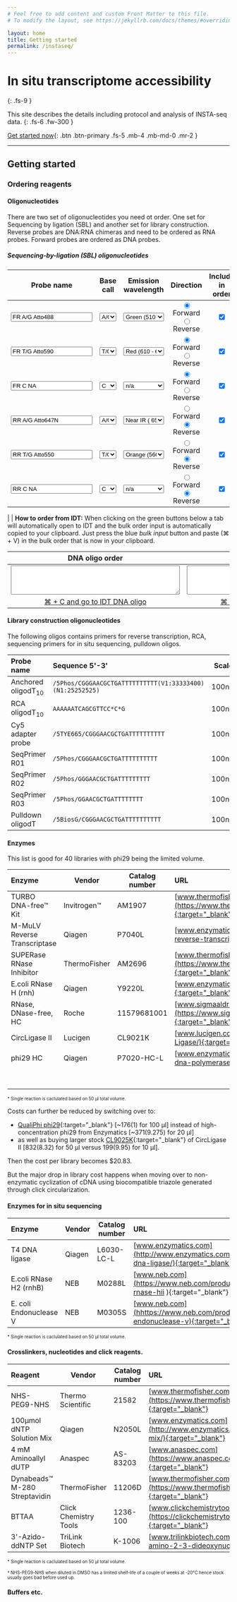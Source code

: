 ```yaml
---
# Feel free to add content and custom Front Matter to this file.
# To modify the layout, see https://jekyllrb.com/docs/themes/#overriding-theme-defaults

layout: home
title: Getting started
permalink: /instaseq/
---
```


# In situ transcriptome accessibility
{: .fs-9 }

This site describes the details including protocol and analysis of INSTA-seq data.
{: .fs-6 .fw-300 }

[Get started now](#getting-started){: .btn .btn-primary .fs-5 .mb-4 .mb-md-0 .mr-2 } <!---  [View it on GitHub](https://github.com/pmarsceill/just-the-docs){: .btn .fs-5 .mb-4 .mb-md-0 } -->

---
## Getting started

### Ordering reagents

#### Oligonucleotides

There are two set of oligonucleotides you need ot order. One set for Sequencing by ligation (SBL) and another set for library construction.
Reverse probes are DNA:RNA chimeras and need to be ordered as RNA probes. Forward probes are ordered as DNA probes.

##### Sequencing-by-ligation (SBL) oligonucleotides


<object data="/assets/img/PRICKly.svg" type="image/svg+xml"
         id="alphasvg" width="100%" height="100%"></object>

| Probe name | Base call  | Emission wavelength  | Direction  | Include in order | 
|---|---|:---:|:---:|:---:|
| <input type="text" id="probeAname" name="probeAname" value="FR A/G Atto488">| <select id="probeAbase" name="probeAbase" style="width:100%" ><option value="A">A</option><option value="T">T</option><option value="C">C</option><option value="G">G</option><option value="R" selected>A/G</option><option value="K">T/G</option><option value="S">C/G</option><option value="W">A/T</option><option value="Y">C/T</option></select>  |   <select id="probeAemiss" name="probeAemiss"   style="width:100%"><option value="0">n/a</option><option value="1" selected>Green (510 - 559nm) </option><option value="2">Orange (560 - 609nm)</option><option value="3">Red (610 - 649nm)</option><option value="4">Near IR ( 650nm+)</option></select>  | <input type="radio" name="directionA" value="" checked> Forward<br><input type="radio" name="directionA" value="r"> Reverse<br> | <input type="checkbox" id="probeAinclude"  checked>
| <input type="text" id="probeBname" name="probeBname" value="FR T/G Atto590"> | <select id="probeBbase" name="probeBbase"  style="width:100%"><option value="A">A</option><option value="T">T</option><option value="C">C</option><option value="G">G</option><option value="R">A/G</option><option value="K" selected>T/G</option><option value="S">C/G</option><option value="W">A/T</option><option value="Y">C/T</option></select>  |   <select id="probeBemiss" name="probeBemiss"  style="width:100%"><option value="0">n/a</option><option value="1">Green (510 - 559nm) </option><option value="2">Orange (560 - 609nm)</option><option value="3" selected>Red (610 - 649nm)</option><option value="4">Near IR ( 650nm+)</option></select>  | <input type="radio" name="directionB" value="" checked> Forward<br><input type="radio" name="directionB" value="r"> Reverse<br> | <input type="checkbox" id="probeBinclude" checked>
| <input type="text" id="probeCname" name="probeCname" value="FR C NA"> | <select id="probeCbase" name="probeCbase"  style="width:100%"><option value="A">A</option><option value="T">T</option><option value="C" selected>C</option><option value="G">G</option><option value="R">A/G</option><option value="K">T/G</option><option value="S">C/G</option><option value="W">A/T</option><option value="Y">C/T</option></select>  |   <select id="probeCemiss" name="probeCemiss"  style="width:100%"><option value="0" selected>n/a</option><option value="1">Green (510 - 559nm) </option><option value="2">Orange (560 - 609nm)</option><option value="3">Red (610 - 649nm)</option><option value="4">Near IR ( 650nm+)</option></select>  | <input type="radio" name="directionC" value="" checked> Forward<br><input type="radio" name="directionC" value="r"> Reverse<br> | <input type="checkbox" id="probeCinclude"  checked>
|<input type="text" id="probeDname" name="probeDname" value="RR A/G Atto647N"> | <select id="probeDbase" name="probeDbase"  style="width:100%"><option value="A">A</option><option value="T">T</option><option value="C">C</option><option value="G">G</option><option value="R" selected>A/G</option><option value="K">T/G</option><option value="S">C/G</option><option value="W">A/T</option><option value="Y">C/T</option></select>  |   <select id="probeDemiss" name="probeDemiss"  style="width:100%"><option value="0">n/a</option><option value="1">Green (510 - 559nm) </option><option value="2">Orange (560 - 609nm)</option><option value="3">Red (610 - 649nm)</option><option value="4" selected>Near IR ( 650nm+)</option></select>  | <input type="radio" name="directionD" value="" > Forward<br><input type="radio" name="directionD" value="r" checked> Reverse<br> | <input type="checkbox" id="probeDinclude"  checked>
|<input type="text" id="probeEname" name="probeEname" value="RR T/G Atto550"> | <select id="probeEbase" name="probeEbase"  style="width:100%"><option value="A">A</option><option value="T">T</option><option value="C">C</option><option value="G">G</option><option value="R">A/G</option><option value="K" selected>T/G</option><option value="S">C/G</option><option value="W">A/T</option><option value="Y">C/T</option></select>  |   <select id="probeEemiss" name="probeEemiss"  style="width:100%"><option value="0">n/a</option><option value="1">Green (510 - 559nm) </option><option value="2" selected>Orange (560 - 609nm)</option><option value="3">Red (610 - 649nm)</option><option value="4">Near IR ( 650nm+)</option></select>  | <input type="radio" name="directionE" value="" > Forward<br><input type="radio" name="directionE" value="r" checked> Reverse<br> | <input type="checkbox" id="probeEinclude"  checked>
|<input type="text" id="probeFname" name="probeFname" value="RR C NA"> | <select id="probeFbase" name="probeFbase"  style="width:100%"><option value="A">A</option><option value="T">T</option><option value="C" selected>C</option><option value="G">G</option><option value="R">A/G</option><option value="K">T/G</option><option value="S">C/G</option><option value="W">A/T</option><option value="Y">C/T</option></select>  |   <select id="probeFemiss" name="probeFemiss"  style="width:100%"><option value="0" selected>n/a</option><option value="1">Green (510 - 559nm) </option><option value="2">Orange (560 - 609nm)</option><option value="3">Red (610 - 649nm)</option><option value="4">Near IR ( 650nm+)</option></select>  | <input type="radio" name="directionF" value="" > Forward<br><input type="radio" name="directionF" value="r" checked> Reverse<br> | <input type="checkbox" id="probeFinclude"  checked>





| <object data="/assets/img/howtoorderIDT.gif" type="image/gif" id="gif" width="300px"></object> | **How to order from IDT:** When clicking on the green buttons below a tab will automatically open to IDT and the bulk order input is automatically copied to your clipboard. 	Just press the blue _bulk input_ button and paste (⌘ + V) in the bulk order that is now in your clipboard. 


| DNA oligo order | RNA oligo order  | 
|:---:|:---:|
|<textarea cols="45" rows="4" name="dnaorder" id="dnaorder"></textarea>|<textarea cols="45" rows="4" name="rnaorder" id="rnaorder"></textarea>|
|<a href="https://www.idtdna.com/site/order/oligoentry" target="_blank" class="btn btn-green fs-5 mb-4 mb-md-0 mr-2" onclick="copyIDT('dnaorder')">⌘ + C and go to IDT DNA oligo</a>|<a href="https://www.idtdna.com/site/order/oligoentry/index/rna" target="_blank" class="btn btn-green fs-5 mb-4 mb-md-0 mr-2" onclick="copyIDT('rnaorder')">⌘ + C and go to IDT RNA oligo</a>|

<script src="{{ base.url | prepend: site.url }}/assets/js/pricklyOrder.js"></script>


#### Library construction oligonucleotides

The following oligos contains primers for reverse transcription, RCA, sequencing primers for in situ sequencing, pulldown oligos.

| Probe name | Sequence 5'-3' |  Scale | Purification | 
|:---|:---|:---:|:---:|
|Anchored oligodT<sub>10</sub> | `/5Phos/CGGGAACGCTGATTTTTTTTTT(V1:33333400)(N1:25252525)`| 100nm| STD |
|RCA oligodT<sub>10</sub> | `AAAAAATCAGCGTTCC*C*G` | 100nm| STD |
| Cy5 adapter probe | `/5TYE665/CGGGAACGCTGATTTTTTTTTT` | 100nm | HPLC |
| SeqPrimer R01 | `/5Phos/CGGGAACGCTGATTTTTTTTTT`| 100nm| HPLC |
| SeqPrimer R02 | `/5Phos/GGGAACGCTGATTTTTTTTT` | 100nm| HPLC |
| SeqPrimer R03 | `/5Phos/GGAACGCTGATTTTTTTT`| 100nm| HPLC |
| Pulldown oligodT | `/5BiosG/CGGGAACGCTGATTTTTTTTTT` | 100nm| STD |

#### Enzymes

This list is good for 40 libraries with phi29 being the limited volume.

| Enzyme | Vendor  |  Catalog number  | URL | ~Cost (per/rxm\*) 
|:---|---|---|:---|:---:|
| TURBO DNA-free™ Kit | Invitrogen™  |  AM1907  | [www.thermofisher.com](https://www.thermofisher.com/order/catalog/product/AM1907#/AM1907){:target="_blank"}  | $127 ($1.32)
| M-MuLV Reverse Transcriptase | Qiagen  |  P7040L  | [www.enzymatics.com](http://www.enzymatics.com/products/m-mulv-reverse-transcriptase/ ){:target="_blank"}  | $371 ($1.855)
| SUPERase RNase Inhibitor | ThermoFisher  |  AM2696  | [www.thermofisher.com](https://www.thermofisher.com/order/catalog/product/AM2696){:target="_blank"}   | $448 ($2.24)
| E.coli RNase H (rnh) | Qiagen  |  Y9220L  | [www.enzymatics.com](http://www.enzymatics.com/products/rnase-h/){:target="_blank"}   | $371 ($0.47)
| RNase, DNase-free, HC | Roche  |  11579681001  | [www.sigmaaldrich.com](https://www.sigmaaldrich.com/catalog/product/roche/11579681001){:target="_blank"}   | $225 ($5.625)
| CircLigase II | Lucigen  |  CL9021K	  | [www.lucigen.com](https://www.lucigen.com/CircLigase-II-ssDNA-Ligase/){:target="_blank"}   | $199 ($9.95)
| phi29 HC | Qiagen  | P7020-HC-L | [www.enzymatics.com](http://www.enzymatics.com/products/phi-29-dna-polymerase/){:target="_blank"}   | $371 ($9.275)
||||| **&Sigma; $2112 ($30.735)** |

<sub><sup>\* Single reaction is caclulated based on 50 µl total volume.</sup></sub>

Costs can further be reduced by switching over to: 

* [QualiPhi phi29](https://www.expedeon.com/products/dna-rna-products/trueprime/dna-polymerases/qualiphi-phi29-dna-polymerase/){:target="_blank"} [~$176 ($1) for 100 µl] instead of high-concentration phi29 from Enzymatics [~$371 ($9.275) for 20 µl] 
* as well as buying larger stock [CL9025K](https://www.lucigen.com/CircLigase-II-ssDNA-Ligase/){:target="_blank"} of CircLigase II  [$832 ($8.32) for 50 µl versus $199 ($9.95) for 10 µl].

Then the cost per library becomes $20.83. 

But the major drop in library cost happens when moving over to non-enzymatic cyclization of cDNA using biocompatible triazole generated through click circularization.

#### Enzymes for in situ sequencing

| Enzyme | Vendor  |  Catalog number  | URL | ~Cost (per/cycle\*) 
|:---|---|---|:---|:---:|
| T4 DNA ligase | Qiagen  |  L6030-LC-L  | [www.enzymatics.com](http://www.enzymatics.com/products/t4-dna-ligase/){:target="_blank"}  | $371 ($0.94)
| E.coli RNase H2 (rnhB) | NEB  |  M0288L  | [www.neb.com](https://www.neb.com/products/m0288-rnase-hii ){:target="_blank"}  | $296 ($5.92)
| E. coli Endonuclease V | NEB  |  M0305S  | [www.neb.com](hhttps://www.neb.com/products/m0305-endonuclease-v){:target="_blank"}   | $76 ($3.04)

<sub><sup>\* Single reaction is caclulated based on 50 µl total volume.</sup></sub>

#### Crosslinkers, nucleotides and click reagents.

| Reagent | Vendor  |  Catalog number  | URL | ~Cost (per/rxm\*) | 
|:---|---|---|:---|:---:|
| NHS-PEG9-NHS | Thermo Scientific  |  21582  | [www.thermofisher.com](https://www.thermofisher.com/order/catalog/product/21582){:target="_blank"}  | $404 ($1.175†)
| 100µmol dNTP Solution Mix | Qiagen  | N2050L | [www.enzymatics.com](http://www.enzymatics.com/products/25-mm-dntp-solution-mix/){:target="_blank"}   | $371 ($0.371)
| 4 mM Aminoallyl dUTP | Anaspec | 	AS-83203 |  [www.anaspec.com](https://www.anaspec.com/products/product.asp?id=29659){:target="_blank"}   | $163 ($0.326)
| Dynabeads™ M-280 Streptavidin | ThermoFisher | 11206D | [www.thermofisher.com](https://www.thermofisher.com/order/catalog/product/11206D){:target="_blank"} | $1900 ($47.5)
| BTTAA | Click Chemistry Tools  | 1236-100 | [www.clickchemistrytools.com](https://clickchemistrytools.com/product/bttaa/){:target="_blank"}  | $129 ($0.02)
|  3'-Azido-ddNTP Set | TriLink Biotech  | K-1006	 | [www.trilinkbiotech.com](https://www.trilinkbiotech.com/3-amino-2-3-dideoxynucleotide-set.html){:target="_blank"}  | $689 ($2.16)

<sub><sup>\* Single reaction is caclulated based on 50 µl total volume.</sup></sub>

<sub><sup>† NHS-PEG9-NHS when diluted in DMSO has a limited shelf-life of a couple of weeks at -20°C hence stock usually goes bad before used up.</sup></sub>

#### Buffers etc.
